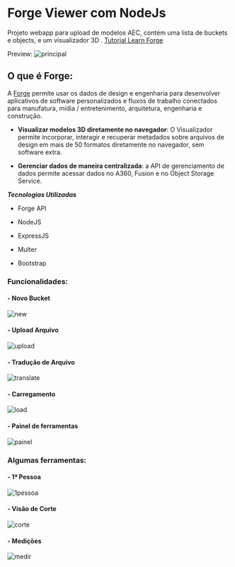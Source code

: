 # Forge Viewer com NodeJs
Projeto webapp para upload de modelos AEC, contém uma lista de buckets e objects, e um visualizador 3D . [Tutorial Learn Forge](https://learnforge.autodesk.io/)

Preview:
![principal](https://user-images.githubusercontent.com/4651221/118045715-ab700b80-b34e-11eb-93e0-7665411e484d.png)


 ## O que é Forge:
A [Forge](https://forge.autodesk.com/) permite usar os dados de design e engenharia para desenvolver aplicativos de software personalizados e fluxos de trabalho conectados para manufatura, mídia / entretenimento, arquitetura, engenharia e construção.

- **Visualizar modelos 3D diretamente no navegador**: O Visualizador permite incorporar, interagir e recuperar metadados sobre arquivos de design em mais de 50 formatos diretamente no navegador, sem software extra.

- **Gerenciar dados de maneira centralizada**: a API de gerenciamento de dados permite acessar dados no A360, Fusion e no Object Storage Service.

  

 ***Tecnologias Utilizadas***

* Forge API

* NodeJS

* ExpressJS

* Multer

* Bootstrap

### Funcionalidades: 

#### - Novo Bucket
![new](https://user-images.githubusercontent.com/4651221/118044735-6ac3c280-b34d-11eb-8e49-41abd74c8e41.gif)

#### - Upload Arquivo
![upload](https://user-images.githubusercontent.com/4651221/118044784-77481b00-b34d-11eb-9b2e-3075fe0a06a9.gif)

#### - Tradução de Arquivo
![translate](https://user-images.githubusercontent.com/4651221/118044810-8038ec80-b34d-11eb-940f-d8796f43a1fa.gif)

#### - Carregamento
![load](https://user-images.githubusercontent.com/4651221/118044831-84fda080-b34d-11eb-83c2-42c74c06c6f2.gif)

#### - Painel de ferramentas
![painel](https://user-images.githubusercontent.com/4651221/118044861-90e96280-b34d-11eb-873f-97c6847987cd.gif)

### Algumas ferramentas:
#### - 1ª Pessoa
![1pessoa](https://user-images.githubusercontent.com/4651221/118044889-99419d80-b34d-11eb-8ee3-d1d4a0f9e369.gif)

#### - Visão de Corte
![corte](https://user-images.githubusercontent.com/4651221/118044912-a2cb0580-b34d-11eb-8486-fb1fdf38649e.gif)

#### - Medições
![medir](https://user-images.githubusercontent.com/4651221/118044931-a8c0e680-b34d-11eb-88da-782a5f5c06fe.gif)
